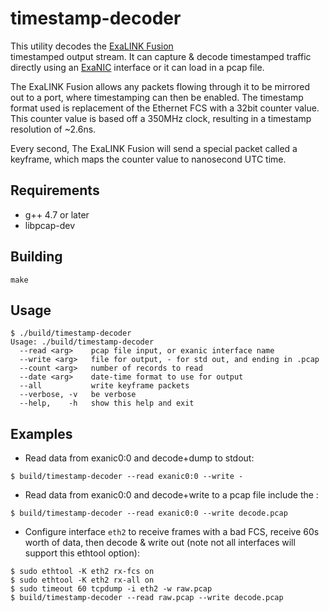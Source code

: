 timestamp-decoder
=================

This utility decodes the [ExaLINK Fusion](http://exablaze.com/exalink-fusion)  
timestamped output stream.  It can capture & decode timestamped traffic 
directly using an [ExaNIC](http://exablaze.com/exanic-x10) interface or it 
can load in a pcap file.

The ExaLINK Fusion allows any packets flowing through it to be mirrored out 
to a port, where timestamping can then be enabled.  The timestamp format used 
is replacement of the Ethernet FCS with a 32bit counter value.  This counter 
value is based off a 350MHz clock, resulting in a timestamp resolution of ~2.6ns.  

Every second, The ExaLINK Fusion will send a special packet called a 
keyframe, which maps the counter value to nanosecond UTC time.

## Requirements

 * g++ 4.7 or later
 * libpcap-dev

## Building

`make`

## Usage

```shell
$ ./build/timestamp-decoder
Usage: ./build/timestamp-decoder
  --read <arg>    pcap file input, or exanic interface name
  --write <arg>   file for output, - for std out, and ending in .pcap
  --count <arg>   number of records to read
  --date <arg>    date-time format to use for output
  --all           write keyframe packets
  --verbose, -v   be verbose
  --help,    -h   show this help and exit
```

## Examples

* Read data from exanic0:0 and decode+dump to stdout:

`$ build/timestamp-decoder --read exanic0:0 --write -`

* Read data from exanic0:0 and decode+write to a pcap file include the :

`$ build/timestamp-decoder --read exanic0:0 --write decode.pcap`

* Configure interface `eth2` to receive frames with a bad FCS, receive 60s 
worth of data, then decode & write out (note not all interfaces will support this ethtool option):

```shell
$ sudo ethtool -K eth2 rx-fcs on
$ sudo ethtool -K eth2 rx-all on
$ sudo timeout 60 tcpdump -i eth2 -w raw.pcap
$ build/timestamp-decoder --read raw.pcap --write decode.pcap
```
